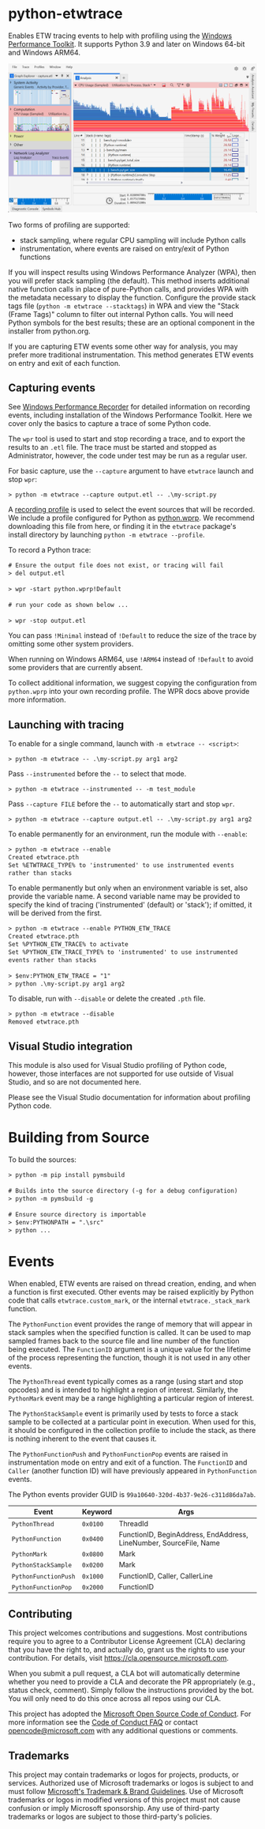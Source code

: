 # python-etwtrace

Enables ETW tracing events to help with profiling using the
[Windows Performance Toolkit](https://learn.microsoft.com/windows-hardware/test/wpt/).
It supports Python 3.9 and later on Windows 64-bit and Windows ARM64.

![Windows Performance Analyzer with a mixed Python/native flame graph](https://github.com/microsoft/python-etwtrace/raw/main/WPA-Python.png)

Two forms of profiling are supported:

* stack sampling, where regular CPU sampling will include Python calls
* instrumentation, where events are raised on entry/exit of Python functions

If you will inspect results using Windows Performance Analyzer (WPA),
then you will prefer stack sampling (the default).
This method inserts additional native function calls in place of pure-Python calls,
and provides WPA with the metadata necessary to display the function.
Configure the provide stack tags file (`python -m etwtrace --stacktags`) in WPA
and view the "Stack (Frame Tags)" column to filter out internal Python calls.
You will need Python symbols for the best results;
these are an optional component in the installer from python.org.

If you are capturing ETW events some other way for analysis,
you may prefer more traditional instrumentation.
This method generates ETW events on entry and exit of each function.

## Capturing events

See [Windows Performance Recorder](https://learn.microsoft.com/windows-hardware/test/wpt/windows-performance-recorder)
for detailed information on recording events,
including installation of the Windows Performance Toolkit.
Here we cover only the basics to capture a trace of some Python code.

The `wpr` tool is used to start and stop recording a trace,
and to export the results to an `.etl` file.
The trace must be started and stopped as Administrator, however,
the code under test may be run as a regular user.

For basic capture, use the `--capture` argument to have `etwtrace` launch and
stop `wpr`:

```
> python -m etwtrace --capture output.etl -- .\my-script.py
```

A [recording profile](https://learn.microsoft.com/windows-hardware/test/wpt/recording-profiles)
is used to select the event sources that will be recorded. We include a profile
configured for Python as [python.wprp](https://github.com/microsoft/python-etwtrace/blob/main/src/python.wprp).
We recommend downloading this file from here,
or finding it in the `etwtrace` package's install directory
by launching `python -m etwtrace --profile`.

To record a Python trace:

```
# Ensure the output file does not exist, or tracing will fail
> del output.etl

> wpr -start python.wprp!Default

# run your code as shown below ...

> wpr -stop output.etl
```

You can pass `!Minimal` instead of `!Default` to reduce the size of the trace by
omitting some other system providers.

When running on Windows ARM64, use `!ARM64` instead of `!Default` to avoid some
providers that are currently absent.

To collect additional information, we suggest copying the configuration from
`python.wprp` into your own recording profile.
The WPR docs above provide more information.

## Launching with tracing

To enable for a single command, launch with `-m etwtrace -- <script>`:

```
> python -m etwtrace -- .\my-script.py arg1 arg2
```

Pass `--instrumented` before the `--` to select that mode.

```
> python -m etwtrace --instrumented -- -m test_module
```

Pass `--capture FILE` before the `--` to automatically start and stop `wpr`.

```
> python -m etwtrace --capture output.etl -- .\my-script.py arg1 arg2
```

To enable permanently for an environment, run the module with `--enable`:

```
> python -m etwtrace --enable
Created etwtrace.pth
Set %ETWTRACE_TYPE% to 'instrumented' to use instrumented events rather than stacks
```

To enable permanently but only when an environment variable is set, also provide
the variable name. A second variable name may be provided to specify the kind
of tracing ('instrumented' (default) or 'stack'); if omitted, it will be derived
from the first.

```
> python -m etwtrace --enable PYTHON_ETW_TRACE
Created etwtrace.pth
Set %PYTHON_ETW_TRACE% to activate
Set %PYTHON_ETW_TRACE_TYPE% to 'instrumented' to use instrumented events rather than stacks

> $env:PYTHON_ETW_TRACE = "1"
> python .\my-script.py arg1 arg2
```

To disable, run with `--disable` or delete the created `.pth` file.

```
> python -m etwtrace --disable
Removed etwtrace.pth
```

## Visual Studio integration

This module is also used for Visual Studio profiling of Python code, however,
those interfaces are not supported for use outside of Visual Studio,
and so are not documented here.

Please see the Visual Studio documentation for information about profiling
Python code.

# Building from Source

To build the sources:

```
> python -m pip install pymsbuild

# Builds into the source directory (-g for a debug configuration)
> python -m pymsbuild -g

# Ensure source directory is importable
> $env:PYTHONPATH = ".\src"
> python ...
```

# Events

When enabled, ETW events are raised on thread creation, ending, and when a
function is first executed. Other events may be raised explicitly by Python code
that calls `etwtrace.custom_mark`, or the internal `etwtrace._stack_mark`
function.

The `PythonFunction` event provides the range of memory that will appear in
stack samples when the specified function is called. It can be used to map
sampled frames back to the source file and line number of the function being
executed. The `FunctionID` argument is a unique value for the lifetime of the
process representing the function, though it is not used in any other events.

The `PythonThread` event typically comes as a range (using start and stop
opcodes) and is intended to highlight a region of interest. Similarly, the
`PythonMark` event may be a range highlighting a particular region of interest.

The `PythonStackSample` event is primarily used by tests to force a stack sample
to be collected at a particular point in execution. When used for this, it
should be configured in the collection profile to include the stack, as there is
nothing inherent to the event that causes it.

The `PythonFunctionPush` and `PythonFunctionPop` events are raised in
instrumentation mode on entry and exit of a function. The `FunctionID` and
`Caller` (another function ID) will have previously appeared in `PythonFunction`
events.

The Python events provider GUID is `99a10640-320d-4b37-9e26-c311d86da7ab`.

| Event | Keyword | Args |
|-------|---------|------|
| `PythonThread` |  `0x0100` | ThreadId |
| `PythonFunction` | `0x0400` | FunctionID, BeginAddress, EndAddress, LineNumber, SourceFile, Name |
| `PythonMark` | `0x0800` | Mark |
| `PythonStackSample` | `0x0200` | Mark |
| `PythonFunctionPush` | `0x1000` | FunctionID, Caller, CallerLine |
| `PythonFunctionPop` | `0x2000` | FunctionID |

## Contributing

This project welcomes contributions and suggestions.  Most contributions require you to agree to a
Contributor License Agreement (CLA) declaring that you have the right to, and actually do, grant us
the rights to use your contribution. For details, visit https://cla.opensource.microsoft.com.

When you submit a pull request, a CLA bot will automatically determine whether you need to provide
a CLA and decorate the PR appropriately (e.g., status check, comment). Simply follow the instructions
provided by the bot. You will only need to do this once across all repos using our CLA.

This project has adopted the [Microsoft Open Source Code of Conduct](https://opensource.microsoft.com/codeofconduct/).
For more information see the [Code of Conduct FAQ](https://opensource.microsoft.com/codeofconduct/faq/) or
contact [opencode@microsoft.com](mailto:opencode@microsoft.com) with any additional questions or comments.

## Trademarks

This project may contain trademarks or logos for projects, products, or services. Authorized use of Microsoft 
trademarks or logos is subject to and must follow 
[Microsoft's Trademark & Brand Guidelines](https://www.microsoft.com/en-us/legal/intellectualproperty/trademarks/usage/general).
Use of Microsoft trademarks or logos in modified versions of this project must not cause confusion or imply Microsoft sponsorship.
Any use of third-party trademarks or logos are subject to those third-party's policies.
